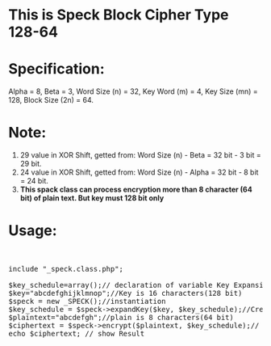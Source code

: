 
# This is Speck Block Cipher Type 128-64 

# Specification:
Alpha = 8, Beta = 3, Word Size (n) = 32, Key Word (m) = 4, Key Size (mn) = 128, Block Size (2n) = 64. 

# Note:
1. 29 value in XOR Shift, getted from: Word Size (n) - Beta = 32 bit - 3 bit = 29 bit. <br>
2. 24 value in XOR Shift, getted from: Word Size (n) - Alpha = 32 bit - 8 bit = 24 bit. <br>
3. <b>This spack class can process encryption more than 8 character (64 bit) of plain text. But key must 128 bit only</b>

# Usage:

<pre>


include "_speck.class.php";

$key_schedule=array();// declaration of variable Key Expansion
$key="abcdefghijklmnop";//Key is 16 characters(128 bit)
$speck = new _SPECK();//instantiation 
$key_schedule = $speck->expandKey($key, $key_schedule);//Create Key Expansion
$plaintext="abcdefgh";//plain is 8 characters(64 bit)
$ciphertext = $speck->encrypt($plaintext, $key_schedule);// call encrypt function	
echo $ciphertext; // show Result



</pre>





